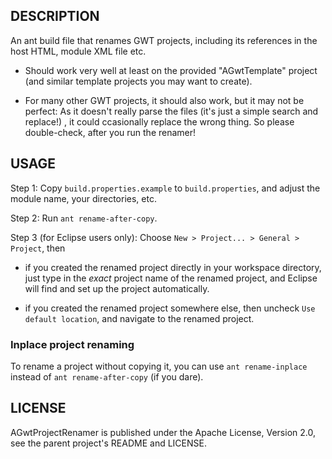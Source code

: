 DESCRIPTION
-----------

An ant build file that renames GWT projects, including its references in the host HTML, module XML file etc.
 
- Should work very well at least on the provided "AGwtTemplate" project (and similar template projects
  you may want to create).

- For many other GWT projects, it should also work, but it may not be perfect: As it doesn't really
  parse the files (it's just a simple search and replace!) , it could ccasionally replace the wrong thing.
  So please double-check, after you run the renamer!
  
  
USAGE
-----

Step 1: Copy `build.properties.example` to `build.properties`, and adjust the module name, your directories, etc.

Step 2: Run `ant rename-after-copy`.

Step 3 (for Eclipse users only): Choose `New > Project... > General > Project`, then

- if you created the renamed project directly in your workspace directory, just type in the *exact*
  project name of the renamed project, and Eclipse will find and set up the project automatically.
          
- if you created the renamed project somewhere else, then 
  uncheck `Use default location`, and navigate to the renamed project.

### Inplace project renaming
        
To rename a project without copying it, you can use `ant rename-inplace` 
instead of `ant rename-after-copy` (if you dare).

LICENSE
-------

AGwtProjectRenamer is published under the Apache License, Version 2.0, see the parent project's 
README and LICENSE.
